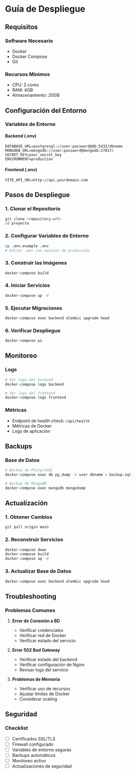# Guía de Despliegue

## Requisitos

### Software Necesario
- Docker
- Docker Compose
- Git

### Recursos Mínimos
- CPU: 2 cores
- RAM: 4GB
- Almacenamiento: 20GB

## Configuración del Entorno

### Variables de Entorno

#### Backend (.env)
```env
DATABASE_URL=postgresql://user:password@db:5432/dbname
MONGODB_URL=mongodb://user:password@mongodb:27017/
SECRET_KEY=your_secret_key
ENVIRONMENT=production
```

#### Frontend (.env)
```env
VITE_API_URL=http://api.yourdomain.com
```

## Pasos de Despliegue

### 1. Clonar el Repositorio
```bash
git clone <repository-url>
cd proyecto
```

### 2. Configurar Variables de Entorno
```bash
cp .env.example .env
# Editar .env con valores de producción
```

### 3. Construir las Imágenes
```bash
docker-compose build
```

### 4. Iniciar Servicios
```bash
docker-compose up -d
```

### 5. Ejecutar Migraciones
```bash
docker-compose exec backend alembic upgrade head
```

### 6. Verificar Despliegue
```bash
docker-compose ps
```

## Monitoreo

### Logs
```bash
# Ver logs del backend
docker-compose logs backend

# Ver logs del frontend
docker-compose logs frontend
```

### Métricas
- Endpoint de health check: `/api/health`
- Métricas de Docker
- Logs de aplicación

## Backups

### Base de Datos
```bash
# Backup de PostgreSQL
docker-compose exec db pg_dump -U user dbname > backup.sql

# Backup de MongoDB
docker-compose exec mongodb mongodump
```

## Actualización

### 1. Obtener Cambios
```bash
git pull origin main
```

### 2. Reconstruir Servicios
```bash
docker-compose down
docker-compose build
docker-compose up -d
```

### 3. Actualizar Base de Datos
```bash
docker-compose exec backend alembic upgrade head
```

## Troubleshooting

### Problemas Comunes

1. **Error de Conexión a BD**
   - Verificar credenciales
   - Verificar red de Docker
   - Verificar estado del servicio

2. **Error 502 Bad Gateway**
   - Verificar estado del backend
   - Verificar configuración de Nginx
   - Revisar logs del servicio

3. **Problemas de Memoria**
   - Verificar uso de recursos
   - Ajustar límites de Docker
   - Considerar scaling

## Seguridad

### Checklist
- [ ] Certificados SSL/TLS
- [ ] Firewall configurado
- [ ] Variables de entorno seguras
- [ ] Backups automáticos
- [ ] Monitoreo activo
- [ ] Actualizaciones de seguridad
